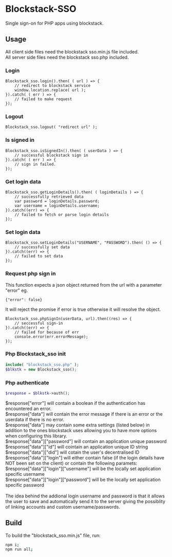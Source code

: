 # Blockstack-SSO
Single sign-on for PHP apps using blockstack.

## Usage
All client side files need the blockstack sso.min.js file included.<br />
All server side files need the blockstack sso.php included.

### Login
```JS
Blockstack_sso.login().then( ( url ) => {
	// redirect to blockstack service
	window.location.replace( url );
}).catch( ( err ) => {
	// failed to make request
});
```

### Logout
```JS
Blockstack_sso.logout( "redirect url" );
```

### Is signed in
```JS
Blockstack_sso.isSignedIn().then( ( userData ) => {
	// successful blockstack sign in
}).catch( ( err ) => {
	// sign in failed.
});
```

### Get login data
```JS
Blockstack_sso.getLoginDetails().then( ( loginDetails ) => {
	// successfully retrieved data
	var password = loginDetails.password;
	var username = loginDetails.username;
}).catch((err) => {
	// failed to fetch or parse login details
});
```

### Set login data
```JS
Blockstack_sso.setLoginDetails("USERNAME", "PASSWORD").then( () => {
	// successfully set data
}).catch((err) => {
	// failed to set data
});
```

### Request php sign in
This function expects a json object returned from the url with a parameter "error" eg.
```JS
{"error": false}
```
It will reject the promise if error is true otherwise it will resolve the object.
```JS
Blockstack_sso.phpSignIn(userData, url).then((res) => {
	// seccessful sign-in
}).catch((err) => {
	// failed for because of err
	console.error(err.errorMessage);
});
```

### Php Blockstack_sso init
```PHP
include( "blockstack_sso.php" );
$blkstk = new Blockstack_sso();
```

### Php authenticate
```PHP
$response = $blkstk->auth();
```

$response["error"] will contain a boolean if the authentication has encountered an error.<br />
$response["data"] will contain the error message if there is an error or the userdata if there is no error.<br />
$response["data"] may contain some extra settings (listed below) in addition to the ones blockstack uses allowing you to have more options when configuring this library.<br />
$response["data"]["password"] will contain an application unique password<br />
$response["data"]["id"] will cointain an application unique ID string<br />
$response["data"]["did"] will cotain the user's decentralised ID<br />
$response["data"]["login"] will either contain false (if the login details have NOT been set on the client) or contain the following paramets:<br />
$response["data"]["login"]["username"] will be the locally set application specific username<br />
$response["data"]["login"]["password"] will be the locally set application specific password<br />
<br />
The idea behind the addional login username and password is that it allows the user to save and automatically send it to the server giving the possiblity of linking accounts and custom username/passwords.

## Build
To build the "blockstack_sso.min.js" file, run:
```BASH
npm i;
npm run all;
```
